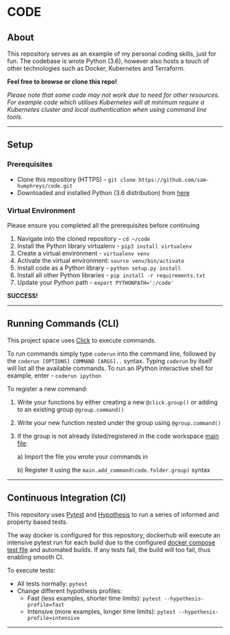 # CODE

## About

This repository serves as an example of my personal coding skills, just for fun. The codebase is wrote Python (3.6), however also hosts a touch of other technologies such as Docker, Kubernetes and Terraform.

**Feel free to browse or clone this repo!**

*Please note that some code may not work due to need for other resources. For example code which utilises Kubernetes will at minimum require a Kubernetes cluster and local authentication when using command line tools.*

---

## Setup

### Prerequisites
- Clone this repository (HTTPS) - `git clone https://github.com/sam-humphreys/code.git`
- Downloaded and installed Python (3.6 distribution) from [here](https://www.python.org/downloads/)

### Virtual Environment
Please ensure you completed all the prerequisites before continuing

1. Navigate into the cloned repository - `cd ~/code`
2. Install the Python library virtualenv - `pip3 install virtualenv`
3. Create a virtual environment - `virtualenv venv`
4. Activate the virtual environment: `source venv/bin/activate`
5. Install code as a Python library - `python setup.py install`
6. Install all other Python libraries - `pip install -r requirements.txt`
7. Update your Python path - `export PYTHONPATH=':/code'`

**SUCCESS!**

---

## Running Commands (CLI)

This project space uses [Click](https://click.palletsprojects.com/en/7.x/) to execute commands.

To run commands simply type `coderun` into the command line, followed by the `coderun [OPTIONS] COMMAND [ARGS]..` syntax. Typing `coderun` by itself will list all the available commands. To run an IPython interactive shell for example, enter - `coderun ipython`

To register a new command:
1. Write your functions by either creating a new `@click.group()` or adding to an existing group `@group.command()`
2. Write your new function nested under the group using `@group.command()`
3. If the group is not already listed/registered in the code workspace [main file](./code/main.py):

    a) Import the file you wrote your commands in

    b) Register it using the `main.add_command(code.folder.group)` syntax

---

## Continuous Integration (CI)

This repository uses [Pytest](https://docs.pytest.org/en/latest/) and [Hypothesis](https://hypothesis.readthedocs.io/en/latest/) to run a series of informed and property based tests.

The way docker is configured for this repository, dockerhub will execute an intensive pytest run for each build due to the configured [docker compose test file](./docker-compose.test.yml) and automated builds. If any tests fail, the build will too fail, thus enabling smooth CI.

To execute tests:
- All tests normally: `pytest`
- Change different hypothesis profiles:
    - Fast (less examples, shorter time limits): `pytest --hypothesis-profile=fast`
    - Intensive (more examples, longer time limits): `pytest --hypothesis-profile=intensive`

---
